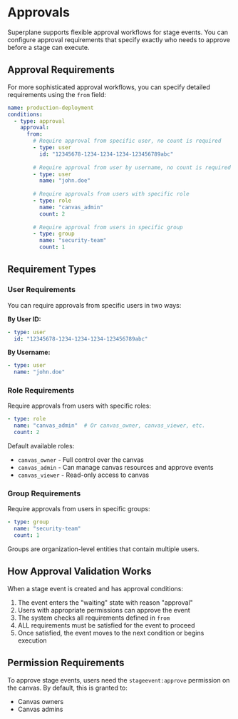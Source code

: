 # Approvals

Superplane supports flexible approval workflows for stage events. You can configure approval requirements that specify exactly who needs to approve before a stage can execute.

## Approval Requirements

For more sophisticated approval workflows, you can specify detailed requirements using the `from` field:

```yaml
name: production-deployment
conditions:
  - type: approval
    approval:
      from:
        # Require approval from specific user, no count is required
        - type: user
          id: "12345678-1234-1234-1234-123456789abc"
        
        # Require approval from user by username, no count is required
        - type: user
          name: "john.doe"
          
        # Require approvals from users with specific role
        - type: role
          name: "canvas_admin"
          count: 2
          
        # Require approval from users in specific group
        - type: group
          name: "security-team"
          count: 1
```

## Requirement Types

### User Requirements

You can require approvals from specific users in two ways:

**By User ID:**
```yaml
- type: user
  id: "12345678-1234-1234-1234-123456789abc"
```

**By Username:**
```yaml
- type: user
  name: "john.doe"
```

### Role Requirements

Require approvals from users with specific roles:

```yaml
- type: role
  name: "canvas_admin"  # Or canvas_owner, canvas_viewer, etc.
  count: 2
```

Default available roles:
- `canvas_owner` - Full control over the canvas
- `canvas_admin` - Can manage canvas resources and approve events
- `canvas_viewer` - Read-only access to canvas

### Group Requirements

Require approvals from users in specific groups:

```yaml
- type: group
  name: "security-team"
  count: 1
```

Groups are organization-level entities that contain multiple users.

## How Approval Validation Works

When a stage event is created and has approval conditions:

1. The event enters the "waiting" state with reason "approval"
2. Users with appropriate permissions can approve the event
3. The system checks all requirements defined in `from`
4. ALL requirements must be satisfied for the event to proceed
5. Once satisfied, the event moves to the next condition or begins execution

## Permission Requirements

To approve stage events, users need the `stageevent:approve` permission on the canvas. By default, this is granted to:
- Canvas owners
- Canvas admins